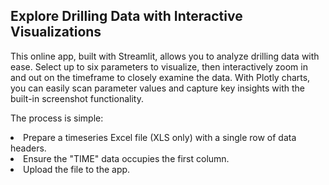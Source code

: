 ## Explore Drilling Data with Interactive Visualizations

This online app, built with Streamlit, allows you to analyze drilling data with ease. Select up to six parameters to visualize, then interactively zoom in and out on the timeframe to closely examine the data. With Plotly charts, you can easily scan parameter values and capture key insights with the built-in screenshot functionality.

The process is simple:

<li>Prepare a timeseries Excel file (XLS only) with a single row of data headers.
<li>Ensure the "TIME" data occupies the first column.
<li>Upload the file to the app. 